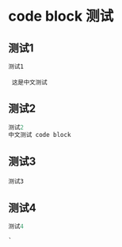 # code block 测试

## 测试1

```csharp
测试1
```
     这是中文测试
  
  
## 测试2

```c
测试2
中文测试 code block
```

## 测试3

```uids
测试3
```

## 测试4
```c
测试4

`
